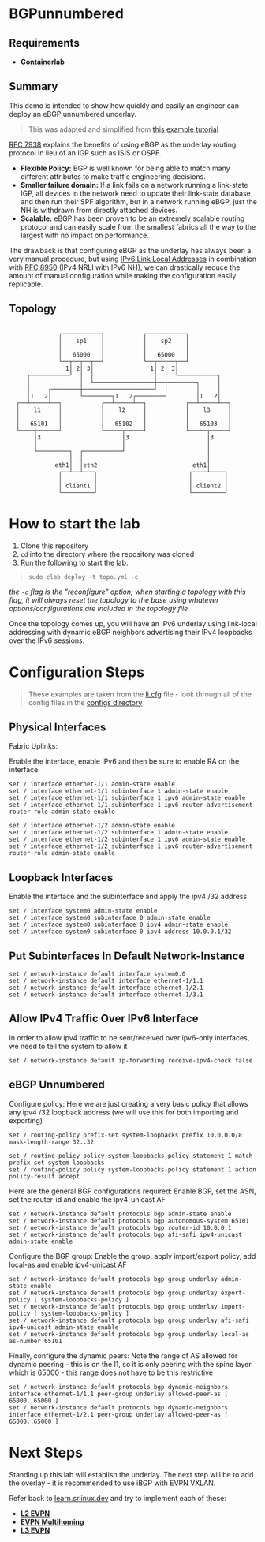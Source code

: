# BGPunnumbered

## Requirements
- __[Containerlab](https://containerlab.dev)__

## Summary

This demo is intended to show how quickly and easily an engineer can deploy an eBGP unnumbered underlay.

>This was adapted and simplified from [this example tutorial](https://learn.srlinux.dev/tutorials/l3evpn/rt5-only/underlay/)

[RFC 7938](https://datatracker.ietf.org/doc/html/rfc7938) explains the benefits of using eBGP as the underlay routing protocol in lieu of an IGP such as ISIS or OSPF. 
 - __Flexible Policy:__ BGP is well known for being able to match many different attributes to make traffic engineering decisions.
 - __Smaller failure domain:__ If a link fails on a network running a link-state IGP, all devices in the network need to update their link-state database and then run their SPF algorithm, but in a network running eBGP, just the NH is withdrawn from directly attached devices.
 - __Scalable:__ eBGP has been proven to be an extremely scalable routing protocol and can easily scale from the smallest fabrics all the way to the largest with no impact on performance.

The drawback is that configuring eBGP as the underlay has always been a very manual procedure, but using [IPv6 Link Local Addresses](https://en.wikipedia.org/wiki/Link-local_address) in combination with [RFC 8950](https://datatracker.ietf.org/doc/html/rfc8950) (IPv4 NRLI with IPv6 NH), we can drastically reduce the amount of manual configuration while making the configuration easily replicable.


## Topology

```
                                                                 
              ┌───────────┐           ┌───────────┐              
              │    sp1    │           │    sp2    │              
              │           │           │           │              
              │   65000   │           │   65000   │              
              └──┬──┬──┬──┘           └──┬──┬──┬──┘              
                1│ 2│ 3│                1│ 2│ 3│                 
     ┌───────────┘  │  │                 │  │  └───────────┐     
     │              │  └─────────────────┼──┼────────┐     │     
     │     ┌────────┼────────────────────┘  │        │     │     
     │1   2│        └────────┐1   2┌────────┘        │1   2│     
  ┌──┴─────┴──┐           ┌──┴─────┴──┐           ┌──┴─────┴──┐  
  │    l1     │           │    l2     │           │    l3     │  
  │           │           │           │           │           │  
  │   65101   │           │   65102   │           │   65103   │  
  └────┬──────┘           └─────┬─────┘           └─────┬─────┘  
       │3                       │3                      │3       
       │                        │                       │        
       └─────────┐  ┌───────────┘                       │        
                 │  │                                   │        
             eth1│  │eth2                           eth1│        
              ┌──┴──┴───┐                          ┌────┴────┐   
              │         │                          │         │   
              │ client1 │                          │ client2 │   
              └─────────┘                          └─────────┘   
```

# How to start the lab

1. Clone this repository
2. `cd` into the directory where the repository was cloned
3. Run the following to start the lab:

> `sudo clab deploy -t topo.yml -c`

_the `-c` flag is the "reconfigure" option; when starting a topology with this flag, it will always reset the topology to the base using whatever options/configurations are included in the topology file_

Once the topology comes up, you will have an IPv6 underlay using link-local addressing with dynamic eBGP neighbors advertising their IPv4 loopbacks over the IPv6 sessions.

# Configuration Steps

> These examples are taken from the [li.cfg](configs/l1.cfg) file - look through all of the config files in the [configs directory](configs/)

## Physical Interfaces

Fabric Uplinks:

Enable the interface, enable IPv6 and then be sure to enable RA on the interface

```
set / interface ethernet-1/1 admin-state enable
set / interface ethernet-1/1 subinterface 1 admin-state enable
set / interface ethernet-1/1 subinterface 1 ipv6 admin-state enable
set / interface ethernet-1/1 subinterface 1 ipv6 router-advertisement router-role admin-state enable

set / interface ethernet-1/2 admin-state enable
set / interface ethernet-1/2 subinterface 1 admin-state enable
set / interface ethernet-1/2 subinterface 1 ipv6 admin-state enable
set / interface ethernet-1/2 subinterface 1 ipv6 router-advertisement router-role admin-state enable
```

## Loopback Interfaces

Enable the interface and the subinterface and apply the ipv4 /32 address

```
set / interface system0 admin-state enable
set / interface system0 subinterface 0 admin-state enable
set / interface system0 subinterface 0 ipv4 admin-state enable
set / interface system0 subinterface 0 ipv4 address 10.0.0.1/32
```

## Put Subinterfaces In Default Network-Instance

```
set / network-instance default interface system0.0
set / network-instance default interface ethernet-1/1.1
set / network-instance default interface ethernet-1/2.1
set / network-instance default interface ethernet-1/3.1
```

## Allow IPv4 Traffic Over IPv6 Interface

In order to allow ipv4 traffic to be sent/received over ipv6-only interfaces, we need to tell the system to allow it

```
set / network-instance default ip-forwarding receive-ipv4-check false
```

## eBGP Unnumbered

Configure policy: Here we are just creating a very basic policy that allows any ipv4 /32 loopback address (we will use this for both importing and exporting)
```
set / routing-policy prefix-set system-loopbacks prefix 10.0.0.0/8 mask-length-range 32..32

set / routing-policy policy system-loopbacks-policy statement 1 match prefix-set system-loopbacks
set / routing-policy policy system-loopbacks-policy statement 1 action policy-result accept
```

Here are the general BGP configurations required: Enable BGP, set the ASN, set the router-id and enable the ipv4-unicast AF
```
set / network-instance default protocols bgp admin-state enable
set / network-instance default protocols bgp autonomous-system 65101
set / network-instance default protocols bgp router-id 10.0.0.1
set / network-instance default protocols bgp afi-safi ipv4-unicast admin-state enable
```

Configure the BGP group: Enable the group, apply import/export policy, add local-as and enable ipv4-unicast AF
```
set / network-instance default protocols bgp group underlay admin-state enable
set / network-instance default protocols bgp group underlay export-policy [ system-loopbacks-policy ]
set / network-instance default protocols bgp group underlay import-policy [ system-loopbacks-policy ]
set / network-instance default protocols bgp group underlay afi-safi ipv4-unicast admin-state enable
set / network-instance default protocols bgp group underlay local-as as-number 65101
```

Finally, configure the dynamic peers: Note the range of AS allowed for dynamic peering - this is on the l1, so it is only peering with the spine layer which is 65000 - this range does not have to be this restrictive
```
set / network-instance default protocols bgp dynamic-neighbors interface ethernet-1/1.1 peer-group underlay allowed-peer-as [ 65000..65000 ]
set / network-instance default protocols bgp dynamic-neighbors interface ethernet-1/2.1 peer-group underlay allowed-peer-as [ 65000..65000 ]
```

# Next Steps

Standing up this lab will establish the underlay. The next step will be to add the overlay - it is recommended to use iBGP with EVPN VXLAN. 

Refer back to [learn.srlinux.dev](https://learn.srlinux.dev/tutorials/) and try to implement each of these:
- __[L2 EVPN](https://learn.srlinux.dev/tutorials/l2evpn/intro/)__
- __[EVPN Multihoming](https://learn.srlinux.dev/tutorials/evpn-mh/basics/)__
- __[L3 EVPN](https://learn.srlinux.dev/tutorials/l3evpn/rt5-only/overlay/)__


